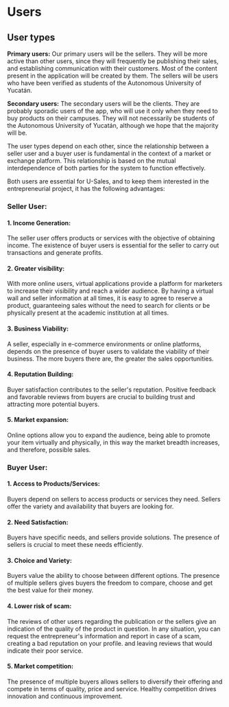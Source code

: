 # Users

## User types

**Primary users:** Our primary users will be the sellers. They will be more active than other users, since they will frequently be publishing their sales, and establishing communication with their customers. Most of the content present in the application will be created by them. The sellers will be users who have been verified as students of the Autonomous University of Yucatán.

**Secondary users:** The secondary users will be the clients. They are probably sporadic users of the app, who will use it only when they need to buy products on their campuses. They will not necessarily be students of the Autonomous University of Yucatán, although we hope that the majority will be.

The user types depend on each other, since the relationship between a seller user and a buyer user is fundamental in the context of a market or exchange platform. This relationship is based on the mutual interdependence of both parties for the system to function effectively.

Both users are essential for U-Sales, and to keep them interested in the entrepreneurial project, it has the following advantages:

### Seller User:

#### 1. Income Generation:
The seller user offers products or services with the objective of obtaining income. The existence of buyer users is essential for the seller to carry out transactions and generate profits.
#### 2. Greater visibility:
With more online users, virtual applications provide a platform for marketers to increase their visibility and reach a wider audience. By having a virtual wall and seller information at all times, it is easy to agree to reserve a product, guaranteeing sales without the need to search for clients or be physically present at the academic institution at all times.
#### 3. Business Viability:
A seller, especially in e-commerce environments or online platforms, depends on the presence of buyer users to validate the viability of their business. The more buyers there are, the greater the sales opportunities.
#### 4. Reputation Building:
Buyer satisfaction contributes to the seller's reputation. Positive feedback and favorable reviews from buyers are crucial to building trust and attracting more potential buyers.
#### 5. Market expansion:
Online options allow you to expand the audience, being able to promote your item virtually and physically, in this way the market breadth increases, and therefore, possible sales.

### Buyer User:

#### 1. Access to Products/Services:
Buyers depend on sellers to access products or services they need. Sellers offer the variety and availability that buyers are looking for.
#### 2. Need Satisfaction:
Buyers have specific needs, and sellers provide solutions. The presence of sellers is crucial to meet these needs efficiently.
#### 3. Choice and Variety:
Buyers value the ability to choose between different options. The presence of multiple sellers gives buyers the freedom to compare, choose and get the best value for their money.
#### 4. Lower risk of scam:
The reviews of other users regarding the publication or the sellers give an indication of the quality of the product in question. In any situation, you can request the entrepreneur's information and report in case of a scam, creating a bad reputation on your profile. and leaving reviews that would indicate their poor service.
#### 5. Market competition:
The presence of multiple buyers allows sellers to diversify their offering and compete in terms of quality, price and service. Healthy competition drives innovation and continuous improvement.
